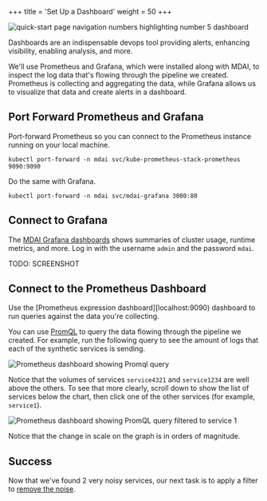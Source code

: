 +++
title = 'Set Up a Dashboard'
weight = 50
+++

![quick-start page navigation numbers highlighting number 5 dashboard](../dashboard5.png)

Dashboards are an indispensable devops tool providing alerts, enhancing visibility, enabling analysis, and more.

We'll use Prometheus and Grafana, which were installed along with MDAI, to inspect the log data that's flowing through the pipeline we created. Prometheus is collecting and  aggregating the data, while Grafana allows us to visualize that data and create alerts in a dashboard.

## Port Forward Prometheus and Grafana

Port-forward Prometheus so you can connect to the Prometheus instance running on your local machine.

```
kubectl port-forward -n mdai svc/kube-prometheus-stack-prometheus 9090:9090
```

Do the same with Grafana.

```
kubectl port-forward -n mdai svc/mdai-grafana 3000:80
```


## Connect to Grafana

The [MDAI Grafana dashboards](http://localhost:3000/dashboards) shows summaries of cluster usage, runtime metrics, and more. Log in with the username `admin` and the password `mdai`. 

TODO: SCREENSHOT

## Connect to the Prometheus Dashboard

Use the [Prometheus expression dashboard][localhost:9090) dashboard to run queries against the data you're collecting.

You can use [PromQL](https://prometheus.io/docs/prometheus/latest/querying/basics/) to query the data flowing through the pipeline we created. For example, run the following query to see the amount of logs that each of the synthetic services is sending.

![Prometheus dashboard showing Promql query](../promql.png)

Notice that the volumes of services `service4321` and `service1234` are well above the others. To see that more clearly, scroll down to show the list of services below the chart, then click one of the other services (for example, `service1`).

![Prometheus dashboard showing PromQL query filtered to service 1](../promql_service1.png)

Notice that the change in scale on the graph is in orders of magnitude.

## Success

Now that we've found 2 very noisy services, our next task is to apply a filter to [remove the noise](filter.md).

